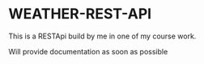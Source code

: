 # WEATHER-REST-API
This is a RESTApi build by me in one of my course work.

Will provide documentation as soon as possible
